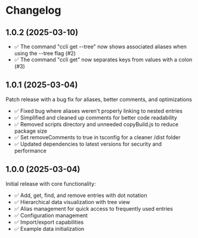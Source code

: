 # Changelog

## 1.0.2 (2025-03-10)

- ✅ The command "ccli get --tree" now shows associated aliases when using the --tree flag (#2)
- ✅ The command "ccli get" now separates keys from values with a colon (#3)

## 1.0.1 (2025-03-04)

Patch release with a bug fix for aliases, better comments, and optimizations

- ✅ Fixed bug where aliases weren't properly linking to nested entries
- ✅ Simplified and cleaned up comments for better code readability
- ✅ Removed scripts directory and unneeded copyBuild.js to reduce package size
- ✅ Set removeComments to true in tsconfig for a cleaner /dist folder
- ✅ Updated dependencies to latest versions for security and performance

## 1.0.0 (2025-03-04)

Initial release with core functionality:

- ✅ Add, get, find, and remove entries with dot notation
- ✅ Hierarchical data visualization with tree view
- ✅ Alias management for quick access to frequently used entries
- ✅ Configuration management
- ✅ Import/export capabilities
- ✅ Example data initialization
